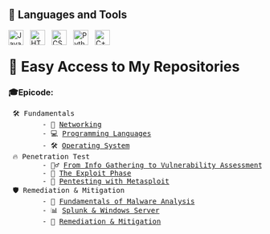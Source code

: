 ## 🧰 Languages and Tools

<img align="left" alt="Java" width="30px" style="padding-right:10px;" src="https://cdn.jsdelivr.net/gh/devicons/devicon/icons/java/java-original.svg"/>
<img align="left" alt="HTML" width="30px" style="padding-right:10px;" src="https://cdn.jsdelivr.net/gh/devicons/devicon/icons/html5/html5-plain.svg" />
<img align="left" alt="CSS" width="30px" style="padding-right:10px;" src="https://cdn.jsdelivr.net/gh/devicons/devicon/icons/css3/css3-plain.svg" />
<img align="left" alt="Python" width="30px" style="padding-right:10px;" src="https://cdn.jsdelivr.net/gh/devicons/devicon/icons/python/python-plain.svg" />
<img align="left" alt="C++" width="30px" style="padding-right:10px;" src="https://cdn.jsdelivr.net/gh/devicons/devicon/icons/cplusplus/cplusplus-line.svg" />
<br/>

# 🚀 Easy Access to My Repositories
<h3>🎓Epicode:</h3>
<pre>
 🛠️ Fundamentals
        - 📡 <a href="https://github.com/Gigidotexe/Networking">Networking</a>
        - 💻 <a href="https://github.com/Gigidotexe/Fundamentals_of_Ethical_Hacking_Programming_Languages.git">Programming Languages</a>
        - 🛠️ <a href="https://github.com/Gigidotexe/Fundamentals_of_Ethical_Hacking_Operating_System.git">Operating System</a>
 🔥 Penetration Test
        - 🕵️‍♂️ <a href="https://github.com/Gigidotexe/PT_From_the_info_Gathering_to_the_Vulnerability_Assessment.git">From Info Gathering to Vulnerability Assessment</a>
        - 🏹 <a href="https://github.com/Gigidotexe/PT_The_Exploit_phase.git">The Exploit Phase</a>
        - 📌 <a href="https://github.com/Gigidotexe/PT_with_Metasploit.git">Pentesting with Metasploit</a>
 🛡️ Remediation & Mitigation
        - 🔬 <a href="https://github.com/Gigidotexe/Fundamentals_of_Malware_Analysis.git">Fundamentals of Malware Analysis</a>
        - 📊 <a href="https://github.com/Gigidotexe/Splunk_e_Windows_Server.git">Splunk & Windows Server</a>
        - 🛑 <a href="https://github.com/Gigidotexe/Remediation_e_Mitigation.git">Remediation & Mitigation</a>
</pre>
